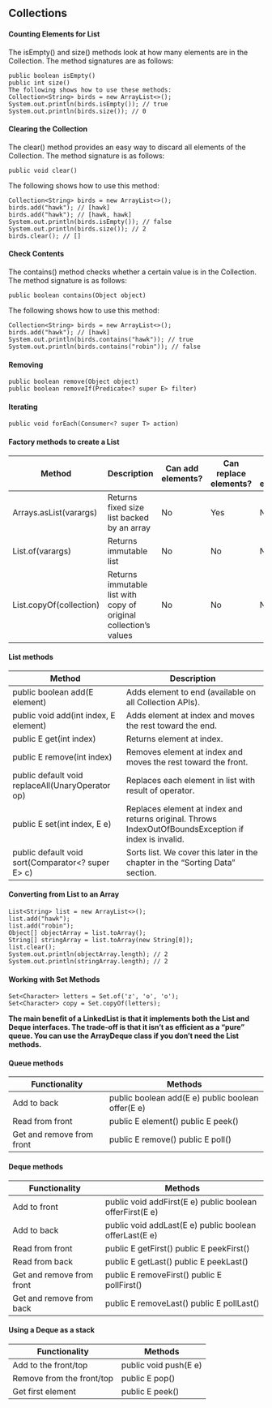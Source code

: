 ## Collections
#### Counting Elements for List
The isEmpty() and size() methods look at how many elements are in the Collection. The 
method signatures are as follows:
```
public boolean isEmpty()
public int size()
The following shows how to use these methods:
Collection<String> birds = new ArrayList<>();
System.out.println(birds.isEmpty()); // true
System.out.println(birds.size()); // 0
```
#### Clearing the Collection
The clear() method provides an easy way to discard all elements of the Collection. The method 
signature is as follows:
```
public void clear()
```
The following shows how to use this method:
```
Collection<String> birds = new ArrayList<>();
birds.add("hawk"); // [hawk]
birds.add("hawk"); // [hawk, hawk]
System.out.println(birds.isEmpty()); // false
System.out.println(birds.size()); // 2
birds.clear(); // []
```
#### Check Contents
The contains() method checks whether a certain value is in the Collection. The method 
signature is as follows:
```
public boolean contains(Object object)
```
The following shows how to use this method:
```
Collection<String> birds = new ArrayList<>();
birds.add("hawk"); // [hawk]
System.out.println(birds.contains("hawk")); // true
System.out.println(birds.contains("robin")); // false
```
#### Removing
```
public boolean remove(Object object)
public boolean removeIf(Predicate<? super E> filter)
```
#### Iterating
```
public void forEach(Consumer<? super T> action)
```
#### Factory methods to create a List
Method | Description | Can add elements? | Can replace elements? | Can delete elements?
--- | --- | --- | --- | ---
Arrays.asList(varargs) | Returns fixed size list backed by an array | No | Yes | No
List.of(varargs) | Returns immutable list | No | No | No
List.copyOf(collection) | Returns immutable list with copy of original collection’s values | No | No | No

####  List methods
Method | Description
--- | ---
public boolean add(E element) | Adds element to end (available on all Collection APIs).
public void add(int index, E element) | Adds element at index and moves the rest toward the end.
public E get(int index) | Returns element at index.
public E remove(int index) | Removes element at index and moves the rest toward the front.
public default void replaceAll(UnaryOperator<E> op) | Replaces each element in list with result of operator.
public E set(int index, E e) | Replaces element at index and returns original. Throws IndexOutOfBoundsException if index is invalid.
public default void sort(Comparator<? super E> c) | Sorts list. We cover this later in the chapter in the “Sorting Data” section.

#### Converting from List to an Array
```
List<String> list = new ArrayList<>();
list.add("hawk");
list.add("robin");
Object[] objectArray = list.toArray();
String[] stringArray = list.toArray(new String[0]);
list.clear();
System.out.println(objectArray.length); // 2
System.out.println(stringArray.length); // 2
```
#### Working with Set Methods
```
Set<Character> letters = Set.of('z', 'o', 'o');
Set<Character> copy = Set.copyOf(letters);
```
**The main benefit of a LinkedList is that it implements both the List and Deque
interfaces. The trade-off is that it isn’t as efficient as a “pure” queue. You can use the 
ArrayDeque class if you don’t need the List methods.**

#### Queue methods
Functionality | Methods
--- | ---
Add to back | public boolean add(E e) public boolean offer(E e)
Read from front | public E element() public E peek()
Get and remove from front | public E remove()  public E poll()

####  Deque methods
Functionality | Methods
--- | ---
Add to front | public void addFirst(E e) public boolean offerFirst(E e)
Add to back | public void addLast(E e) public boolean offerLast(E e)
Read from front | public E getFirst() public E peekFirst()
Read from back | public E getLast() public E peekLast()
Get and remove from front | public E removeFirst() public E pollFirst()
Get and remove from back | public E removeLast() public E pollLast()

####  Using a Deque as a stack
Functionality | Methods
--- | ---
Add to the front/top | public void push(E e)
Remove from the front/top | public E pop()
Get first element | public E peek()
